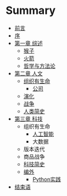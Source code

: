# Summary

* [前言](README.md)
* [序](序.md)
* [第一章 综述](第一章.md)
    * [猴子](猴子.md)
    * [火箭](火箭.md)
    * [哲学与方法论](哲学与方法论.md)
* [第二章 人文](第二章.md)
    * [组织有生命](组织的力量.md)
        * [公司](公司.md)
    * [演化](演化的力量.md)
    * [战争](战争.md)
    * [人类简史](人类，万物.md)
* [第三章 科技](第三章-科技.md)
    * 组织有生命
        * [人工智能](人工智能.md)
        * 大数据
    * 版本迭代
    * 商品战争
    * [科技简史](科技简史.md)
    * [编外](编外.md)
        * [Python实践](python实践.md)
* [结束语](结束语.md)

